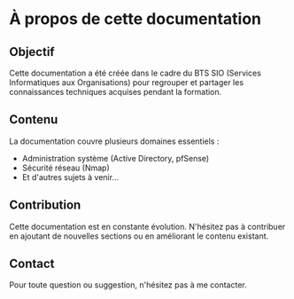 # À propos de cette documentation

## Objectif
Cette documentation a été créée dans le cadre du BTS SIO (Services Informatiques aux Organisations) pour regrouper et partager les connaissances techniques acquises pendant la formation.

## Contenu
La documentation couvre plusieurs domaines essentiels :
- Administration système (Active Directory, pfSense)
- Sécurité réseau (Nmap)
- Et d'autres sujets à venir...

## Contribution
Cette documentation est en constante évolution. N'hésitez pas à contribuer en ajoutant de nouvelles sections ou en améliorant le contenu existant.

## Contact
Pour toute question ou suggestion, n'hésitez pas à me contacter. 